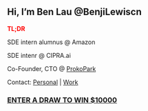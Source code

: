 ## Hi, I’m Ben Lau @BenjiLewiscn

<strong style="color:red"> TL;DR </strong>

SDE intern alumnus @ Amazon

SDE intenr @ CIPRA.ai

Co-Founder, CTO @ [ProkoPark](https://www.prokopark.us/)

Contact: [Personal](benjilewiscn@gmail.com) | [Work](yzh.ben.lau@gmail.com)

### [ENTER A DRAW TO WIN $10000](https://www.youtube.com/watch?v=dQw4w9WgXcQ)
